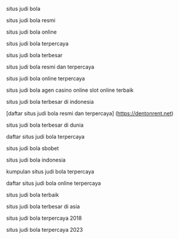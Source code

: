 situs judi bola

situs judi bola resmi

situs judi bola online

situs judi bola terpercaya

situs judi bola terbesar

situs judi bola resmi dan terpercaya

situs judi bola online terpercaya

situs judi bola agen casino online slot online terbaik 

situs judi bola terbesar di indonesia

[daftar situs judi bola resmi dan terpercaya] (https://dentonrent.net)

situs judi bola terbesar di dunia

daftar situs judi bola terpercaya

situs judi bola sbobet

situs judi bola indonesia

kumpulan situs judi bola terpercaya

daftar situs judi bola online terpercaya

situs judi bola terbaik

situs judi bola terbesar di asia

situs judi bola terpercaya 2018

situs judi bola terpercaya 2023

